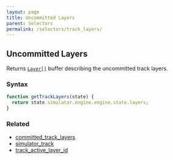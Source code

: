 ```yaml
---
layout: page
title: Uncommitted Layers
parent: Selectors
permalink: /selectors/track_layers/
---
```


## Uncommitted Layers

Returns [`Layer[]`](../External/layer.js) buffer describing the uncommitted track layers.

### Syntax

```js
function getTrackLayers(state) {
  return state.simulator.engine.engine.state.layers;
}
```

### Related

- [committed_track_layers](./committed_track_layers.md)
- [simulator_track](./simulator_track.md)
- [track_active_layer_id](./track_active_layer_id.md)
